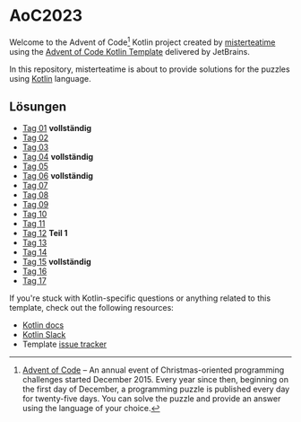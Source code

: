 # AoC2023

Welcome to the Advent of Code[^aoc] Kotlin project created by [misterteatime][github] using the [Advent of Code Kotlin Template][template] delivered by JetBrains.

In this repository, misterteatime is about to provide solutions for the puzzles using [Kotlin][kotlin] language.

## Lösungen

- [Tag 01](docs/Day01.md) **vollständig**
- [Tag 02](docs/Day02.md) 
- [Tag 03](docs/Day03.md) 
- [Tag 04](docs/Day04.md) **vollständig**
- [Tag 05](docs/Day05.md) 
- [Tag 06](docs/Day06.md) **vollständig**
- [Tag 07](docs/Day07.md) 
- [Tag 08](docs/Day08.md) 
- [Tag 09](docs/Day09.md) 
- [Tag 10](docs/Day10.md) 
- [Tag 11](docs/Day11.md) 
- [Tag 12](docs/Day12.md) **Teil 1**
- [Tag 13](docs/Day13.md)
- [Tag 14](docs/Day14.md)
- [Tag 15](docs/Day15.md) **vollständig**
- [Tag 16](docs/Day16.md)
- [Tag 17](docs/Day17.md)

If you're stuck with Kotlin-specific questions or anything related to this template, check out the following resources:

- [Kotlin docs][docs]
- [Kotlin Slack][slack]
- Template [issue tracker][issues]


[^aoc]:
    [Advent of Code][aoc] – An annual event of Christmas-oriented programming challenges started December 2015.
    Every year since then, beginning on the first day of December, a programming puzzle is published every day for twenty-five days.
    You can solve the puzzle and provide an answer using the language of your choice.

[aoc]: https://adventofcode.com
[docs]: https://kotlinlang.org/docs/home.html
[github]: https://github.com/misterteatime
[issues]: https://github.com/kotlin-hands-on/advent-of-code-kotlin-template/issues
[kotlin]: https://kotlinlang.org
[slack]: https://surveys.jetbrains.com/s3/kotlin-slack-sign-up
[template]: https://github.com/kotlin-hands-on/advent-of-code-kotlin-template
